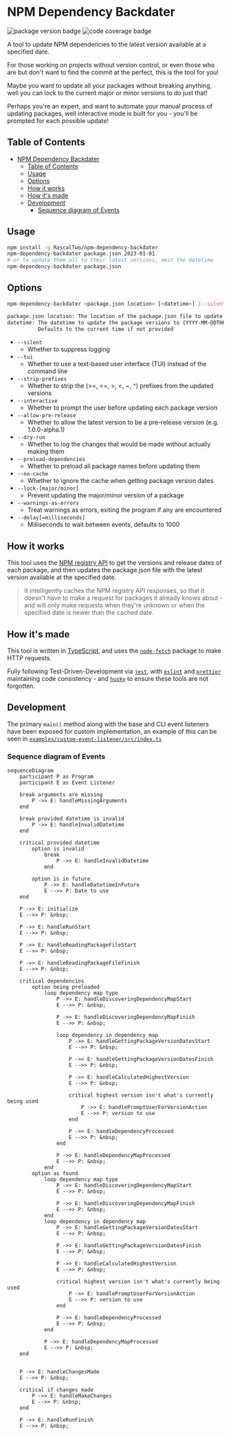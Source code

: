 # NPM Dependency Backdater

![package version badge](https://img.shields.io/badge/npm--dependency--backdater-v4.2.0-blue) ![code coverage badge](https://img.shields.io/badge/coverage-100%25-lime)

A tool to update NPM dependencies to the latest version available at a specified date.

For those working on projects without version control, or even those who are but don't want to find the commit at the perfect, this is the tool for you!

Maybe you want to update all your packages without breaking anything, well you can lock to the current major or minor versions to do just that!

Perhaps you're an expert, and want to automate your manual process of updating packages, well interactive mode is built for you - you'll be prompted for each possible update!

## Table of Contents

- [NPM Dependency Backdater](#npm-dependency-backdater)
  - [Table of Contents](#table-of-contents)
  - [Usage](#usage)
  - [Options](#options)
  - [How it works](#how-it-works)
  - [How it's made](#how-its-made)
  - [Development](#development)
    - [Sequence diagram of Events](#sequence-diagram-of-events)

## Usage

```bash
npm install -g RascalTwo/npm-dependency-backdater
npm-dependency-backdater package.json 2023-01-01
# or to update them all to their latest versions, omit the datetime
npm-dependency-backdater package.json
```

## Options

```bash
npm-dependency-backdater <package.json location> [<datetime>] [--silent] [--tui] [--strip-prefixes] [--interactive] [--allow-pre-release] [--dry-run] [--preload-dependencies] [--no-cache] [--lock-major] [--lock-minor] [--warnings-as-errors] [--delay[=milliseconds]]

package.json location: The location of the package.json file to update
datetime: The datetime to update the package versions to (YYYY-MM-DDTHH:mm:ssZ)
          Defaults to the current time if not provided
```

- `--silent`
  - Whether to suppress logging
- `--tui`
  - Whether to use a text-based user interface (TUI) instead of the command line
- `--strip-prefixes`
  - Whether to strip the (>=, <=, >, <, ~, ^) prefixes from the updated versions
- `--interactive`
  - Whether to prompt the user before updating each package version
- `--allow-pre-release`
  - Whether to allow the latest version to be a pre-release version (e.g. 1.0.0-alpha.1)
- `--dry-run`
  - Whether to log the changes that would be made without actually making them
- `--preload-dependencies`
  - Whether to preload all package names before updating them
- `--no-cache`
  - Whether to ignore the cache when getting package version dates
- `--lock-[major/minor]`
  - Prevent updating the major/minor version of a package
- `--warnings-as-errors`
  - Treat warnings as errors, exiting the program if any are encountered
- `--delay[=milliseconds]`
  - Milliseconds to wait between events, defaults to 1000

## How it works

This tool uses the [NPM registry API](https://github.com/npm/registry/blob/master/docs/REGISTRY-API.md) to get the versions and release dates of each package, and then updates the package.json file with the latest version available at the specified date.

> It intelligently caches the NPM registry API responses, so that it doesn't have to make a request for packages it already knows about - and will only make requests when they're unknown or when the specified date is newer than the cached date.

## How it's made

This tool is written in [TypeScript](https://www.typescriptlang.org/), and uses the [`node-fetch`](https://www.npmjs.com/package/node-fetch) package to make HTTP requests.

Fully following Test-Driven-Development via [`jest`](https://jestjs.io/), with [`eslint`](https://eslint.org/) and [`prettier`](https://prettier.io/) maintaining code consistency - and [`husky`](https://www.npmjs.com/package/husky) to ensure these tools are not forgotten.

## Development

The primary `main()` method along with the base and CLI event listeners have been exposed for custom implementation, an example of this can be seen in [`examples/custom-event-listener/src/index.ts`](examples/custom-event-listener/src/index.ts)

### Sequence diagram of Events

```mermaid
sequenceDiagram
    participant P as Program
    participant E as Event Listener

    break arguments are missing
        P ->> E: handleMissingArguments
    end

    break provided datetime is invalid
        P ->> E: handleInvalidDatetime
    end

    critical provided datetime
        option is invalid
            break
                P ->> E: handleInvalidDatetime
            end

        option is in future
            P ->> E: handleDatetimeInFuture
            E -->> P: Date to use
    end

    P ->> E: initialize
    E -->> P: &nbsp;

    P ->> E: handleRunStart
    E -->> P: &nbsp;

    P ->> E: handleReadingPackageFileStart
    E -->> P: &nbsp;

    P ->> E: handleReadingPackageFileFinish
    E -->> P: &nbsp;

    critical dependencies
        option being preloaded
            loop dependency map type
                P ->> E: handleDiscoveringDependencyMapStart
                E -->> P: &nbsp;

                P ->> E: handleDiscoveringDependencyMapFinish
                E -->> P: &nbsp;

                loop dependency in dependency map
                    P ->> E: handleGettingPackageVersionDatesStart
                    E -->> P: &nbsp;

                    P ->> E: handleGettingPackageVersionDatesFinish
                    E -->> P: &nbsp;

                    P ->> E: handleCalculatedHighestVersion
                    E -->> P: &nbsp;

                    critical highest version isn't what's currently being used
                        P ->> E: handlePromptUserForVersionAction
                        E -->> P: version to use
                    end

                    P ->> E: handleDependencyProcessed
                    E -->> P: &nbsp;
                end

                P ->> E: handleDependencyMapProcessed
                E -->> P: &nbsp;
            end
        option as found
            loop dependency map type
                P ->> E: handleDiscoveringDependencyMapStart
                E -->> P: &nbsp;

                P ->> E: handleDiscoveringDependencyMapFinish
                E -->> P: &nbsp;
            end
            loop dependency in dependency map
                P ->> E: handleGettingPackageVersionDatesStart
                E -->> P: &nbsp;

                P ->> E: handleGettingPackageVersionDatesFinish
                E -->> P: &nbsp;

                P ->> E: handleCalculatedHighestVersion
                E -->> P: &nbsp;

                critical highest version isn't what's currently being used
                    P ->> E: handlePromptUserForVersionAction
                    E -->> P: version to use
                end

                P ->> E: handleDependencyProcessed
                E -->> P: &nbsp;
            end

            P ->> E: handleDependencyMapProcessed
            E -->> P: &nbsp;
    end


    P ->> E: handleChangesMade
    E -->> P: &nbsp;

    critical if changes made
        P ->> E: handleMakeChanges
        E -->> P: &nbsp;
    end

    P ->> E: handleRunFinish
    E -->> P: &nbsp;
```
